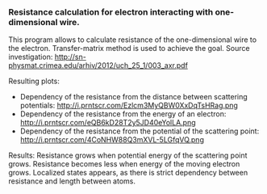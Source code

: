 ### Resistance calculation for electron interacting with one-dimensional wire.

This program allows to calculate resistance of the one-dimensional wire to the electron.
Transfer-matrix method is used to achieve the goal.
Source investigation: http://sn-physmat.crimea.edu/arhiv/2012/uch_25_1/003_axr.pdf

Resulting plots:
- Dependency of the resistance from the distance between scattering potentials:
http://i.prntscr.com/Ezlcm3MyQBW0XxDqTsHRag.png
- Dependency of the resistance from the energy of an electron:
http://i.prntscr.com/eQB6kD28T2y5JD40eYolLA.png
- Dependency of the resistance from the potential of the scattering point:
http://i.prntscr.com/4CoNHW88Q3mXVL-5LGfqVQ.png

Results:
Resistance grows when potential energy of the scattering point grows.
Resistance becomes less when energy of the moving electron grows.
Localized states appears, as there is strict dependency between resistance and length between atoms.
